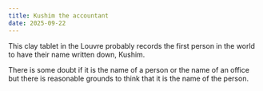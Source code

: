 ```yaml
---
title: Kushim the accountant
date: 2025-09-22
---
```


This clay tablet in the Louvre probably records the first person in the world to
have their name written down, Kushim.


There is some doubt if it is the name of a person or the name of an office but
there is reasonable grounds to think that it is the name of the person.
